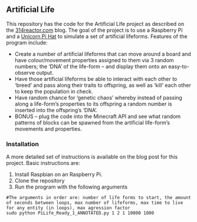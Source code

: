 ## Artificial Life

This repository has the code for the Artificial Life project as described on the [314reactor.com](https://314reactor.com/2017/10/16/artificial-life-project/) blog. The goal of the project is to use a Raspberry Pi and a [Unicorn Pi Hat](https://shop.pimoroni.com/products/unicorn-hat) to simulate a set of artificial lifeforms. Features of the program include: 

* Create a number of artificial lifeforms that can move around a board and have colour/movement properties assigned to them via 3 random numbers; the ‘DNA’ of the life-form – and display them onto an easy-to-observe output.
* Have those artificial lifeforms be able to interact with each other to ‘breed’ and pass along their traits to offspring, as well as ‘kill’ each other to keep the population in check.
* Have random chance for ‘genetic chaos’ whereby instead of passing along a life-form’s properties to its offspring a random number is inserted into the offspring’s ‘DNA’.
* BONUS – plug the code into the Minecraft API and see what random patterns of blocks can be spawned from the artificial life-form’s movements and properties.


### Installation

A more detailed set of instructions is available on the blog post for this project. Basic instructions are: 

1. Install Raspbian on an Raspberry Pi. 
2. Clone the repository
3. Run the program with the following arguments

```
#The arguments in order are: number of life forms to start, the amount of seconds between loops, max number of lifeforms, max time to live for any entity (in loops), max agression factor
sudo python PiLife_Ready_1_ANNOTATED.py 1 2 1 10000 1000

```